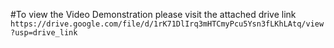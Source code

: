 #To view the Video Demonstration please visit the attached drive link 
```https://drive.google.com/file/d/1rK71DlIrq3mHTCmyPcu5Ysn3fLKhLAtq/view?usp=drive_link```
